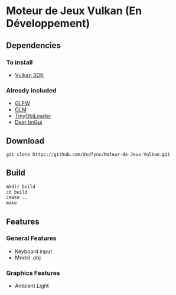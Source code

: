 # Moteur de Jeux Vulkan (En Développement)

## Dependencies
### To install
- [Vulkan SDK](https://vulkan.lunarg.com/sdk/home)
### Already included
- [GLFW](https://www.glfw.org/)
- [GLM](https://github.com/g-truc/glm/)
- [TinyObjLoader](https://github.com/tinyobjloader/tinyobjloader/)
- [Dear ImGui](https://github.com/ocornut/imgui/)

## Download
```txt
git clone https://github.com/dedfynx/Moteur-de-Jeux-Vulkan.git
```
## Build
```txt
mkdir build
cd build
cmake ..
make
```
## Features
### General Features
- Keyboard input
- Model .obj 

### Graphics Features
- Ambient Light
